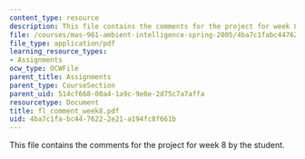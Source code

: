 ```yaml
---
content_type: resource
description: This file contains the comments for the project for week 8 by the student.
file: /courses/mas-961-ambient-intelligence-spring-2005/4ba7c1fabc4476222e21a194fc8f661b_fl_comment_week8.pdf
file_type: application/pdf
learning_resource_types:
- Assignments
ocw_type: OCWFile
parent_title: Assignments
parent_type: CourseSection
parent_uid: 514cf668-00a4-1a9c-9e0e-2d75c7a7affa
resourcetype: Document
title: fl_comment_week8.pdf
uid: 4ba7c1fa-bc44-7622-2e21-a194fc8f661b
---
```

This file contains the comments for the project for week 8 by the student.

